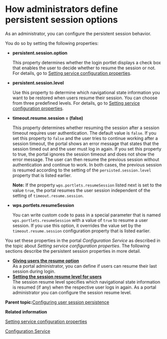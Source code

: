 # How administrators define persistent session options

As an administrator, you can configure the persistent session behavior.

You do so by setting the following properties:

-   **persistent.session.option**

    This property determines whether the login portlet displays a check box that enables the user to decide whether to resume the session or not. For details, go to [Setting service configuration properties](adsetcfg.md).

-   **persistent.session.level**

    Use this property to determine which navigational state information you want to be restored when users resume their session. You can choose from three predefined levels. For details, go to [Setting service configuration properties](adsetcfg.md).

-   **timeout.resume.session = \(false\)**

    This property determines whether resuming the session after a session timeout requires user authentication. The default value is `false`. If you set this property to `false` and the user tries to continue working after a session timeout, the portal shows an error message that states that the session timed out and the user must log in again. If you set this property to true, the portal ignores the session timeout and does not show the error message. The user can then resume the previous session without authentication and continue to work. In both cases, the previous session is resumed according to the setting of the `persisted.session.level` property that is listed earlier.

    **Note:** If the property `wps.portlets.resumeSession` listed next is set to the value `true`, the portal resumes the user session independent of the setting of `timeout.resume.session`.

-   **wps.portlets.resumeSession**

    You can write custom code to pass in a special parameter that is named `wps.portlets.resumeSession` with a value of `true` to resume a user session. If you use this option, it overrides the value set by the `timeout.resume.session` configuration property that is listed earlier.


You set these properties in the portal *Configuration Service* as described in the topic about *Setting service configuration properties*. The following sections describe the persistent session properties in more detail.

-   **[Giving users the resume option](../admin-system/adcfgpss_uresopt.md)**  
As a portal administrator, you can define if users can resume their last session during login.
-   **[Setting the session resume level for users](../admin-system/adcfgpss_setreslvl.md)**  
The session resume level specifies which navigational state information is resumed \(if any\) when the respective user logs in again. As a portal administrator you can configure the session resume level.

**Parent topic:**[Configuring user session persistence](../admin-system/adcfgpss.md)

**Related information**  


[Setting service configuration properties](../admin-system/adsetcfg.md)

[Configuration Service](../admin-system/srvcfgref_config.md)

